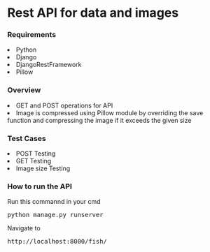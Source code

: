 # Rest API for data and images
### Requirements
<li>Python
<li>Django
<li>DjangoRestFramework
<li>Pillow

### Overview
<li>GET and POST operations for API
<li>Image is compressed using Pillow module by overriding the save function and compressing the image if it exceeds the given size

### Test Cases
<li>POST Testing
<li>GET Testing
<li>Image size Testing

### How to run the API
Run this commannd in your cmd
<pre>
python manage.py runserver
</pre>
Navigate to 
<pre>
http://localhost:8000/fish/
</pre>



